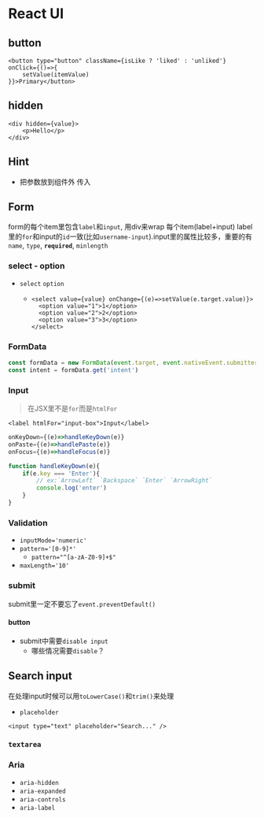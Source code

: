 # React UI

## button

```
<button type="button" className={isLike ? 'liked' : 'unliked'} 
onClick={()=>{
    setValue(itemValue)
}}>Primary</button>
```

## **hidden**

```
<div hidden={value}>
    <p>Hello</p>
</div>
```

## Hint

- 把参数放到组件外 传入


##  Form

form的每个item里包含`label`和`input`, 用div来wrap 每个item(label+input) label里的`for`和input的`id`一致(比如`username-input`).input里的属性比较多，重要的有`name`, `type`, **`required`**, `minlength`

### select - option

- `select` `option`
  - ```JSX
    <select value={value} onChange={(e)=>setValue(e.target.value)}>
      <option value="1">1</option>
      <option value="2">2</option>
      <option value="3">3</option>
    </select>
    ```

### FormData

```JavaScript
const formData = new FormData(event.target, event.nativeEvent.submitter);
const intent = formData.get('intent')
```

### Input

> 在JSX里不是`for`而是`htmlFor`
```JSX
<label htmlFor="input-box">Input</label>
```

```JavaScript
onKeyDown={(e)=>handleKeyDown(e)}
onPaste={(e)=>handlePaste(e)}
onFocus={(e)=>handleFocus(e)}
```

```JavaScript
function handleKeyDown(e){
    if(e.key === 'Enter'){
        // ex:`ArrowLeft` `Backspace` `Enter` `ArrowRight`
        console.log('enter')
    }
}
```
### Validation

- `inputMode='numeric'`
- `pattern='[0-9]*'`
  - `pattern="^[a-zA-Z0-9]+$"`
- `maxLength='10'`

### submit

submit里一定不要忘了`event.preventDefault()`

#### button

- submit中需要`disable input`
  - 哪些情况需要`disable`？

## Search input

在处理input时候可以用`toLowerCase()`和`trim()`来处理

- `placeholder`

```JSX
<input type="text" placeholder="Search..." />
```
### `textarea`


### Aria

- `aria-hidden`
- `aria-expanded`
- `aria-controls`
- `aria-label`
